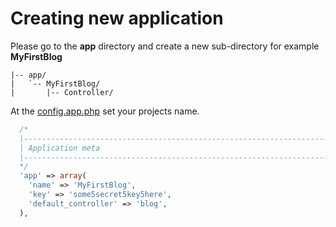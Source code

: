 # Creating new application

Please go to the **app** directory and create a new sub-directory for example **MyFirstBlog**

```text
|-- app/
|   `-- MyFirstBlog/
|       |-- Controller/
```

At the [config.app.php](https://github.com/gjerokrsteski/pimf-blog/blob/master/app/config.app.php) set your projects name.

```php
  /*
  |------------------------------------------------------------------------
  | Application meta
  |------------------------------------------------------------------------
  */
  'app' => array(
    'name' => 'MyFirstBlog',
    'key' => 'some5secret5key5here',
    'default_controller' => 'blog',
  ),
```
